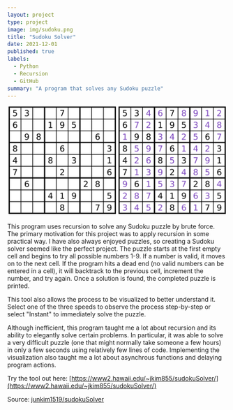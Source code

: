 ```yaml
---
layout: project
type: project
image: img/sudoku.png
title: "Sudoku Solver"
date: 2021-12-01
published: true
labels:
  - Python
  - Recursion
  - GitHub
summary: "A program that solves any Sudoku puzzle"
---
```


<img class="img-fluid" src="../img/sudoku-banner.png">

This program uses recursion to solve any Sudoku puzzle by brute force. The primary motivation for this project was to apply recursion in some practical way.  I have also always enjoyed puzzles, so creating a Sudoku solver seemed like the perfect project.  The puzzle starts at the first empty cell and begins to try all possible numbers 1-9. If a number is valid, it moves on to the next cell. If the program hits a dead end (no valid numbers can be entered in a cell), it will backtrack to the previous cell, increment the number, and try again.  Once a solution is found, the completed puzzle is printed.

This tool also allows the process to be visualized to better understand it.  Select one of the three speeds to observe the process step-by-step or select "Instant" to immediately solve the puzzle.

Although inefficient, this program taught me a lot about recursion and its ability to elegantly solve certain problems.  In particular, it was able to solve a very difficult puzzle (one that might normally take someone a few hours) in only a few seconds using relatively few lines of code.  Implementing the visualization also taught me a lot about asynchrous functions and delaying program actions.

Try the tool out here: [https://www2.hawaii.edu/~jkim855/sudokuSolver/](https://www2.hawaii.edu/~jkim855/sudokuSolver/)

Source: <a href="https://github.com/junkim1519/sudokuSolver"><i class="large github icon "></i>junkim1519/sudokuSolver</a>
